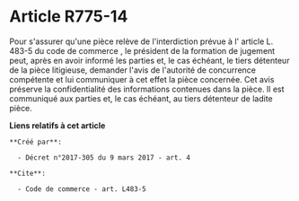 # Article R775-14

Pour s'assurer qu'une pièce relève de l'interdiction prévue à l'
article L. 483-5 du code de commerce
, le président de la formation de jugement peut, après en avoir informé les parties et, le cas échéant, le tiers détenteur de
la pièce litigieuse, demander l'avis de l'autorité de concurrence compétente et lui communiquer à cet effet la pièce
concernée. Cet avis préserve la confidentialité des informations contenues dans la pièce. Il est communiqué aux parties et,
le cas échéant, au tiers détenteur de ladite pièce.

**Liens relatifs à cet article**

	**Créé par**:

	  - Décret n°2017-305 du 9 mars 2017 - art. 4

	**Cite**:

	  - Code de commerce - art. L483-5
